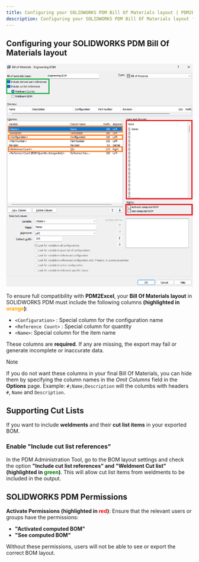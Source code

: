 ```yaml
---
title: Configuring your SOLIDWORKS PDM Bill Of Materials layout | PDM2Excel | SOLIDWORKS PDM
description: Configuring your SOLIDWORKS PDM Bill Of Materials layout for PDM2Excel
---
```


## Configuring your SOLIDWORKS PDM Bill Of Materials layout


<span><center>![alt text](/images/pdm2excelbomlayout.png)</center></span>

To ensure full compatibility with **PDM2Excel**, your **Bill Of Materials layout** in SOLIDWORKS PDM must include the following columns **(highlighted in <span style="color:orange;">orange</span>)**:

- `<Configuration>` : Special column for the configuration name
- `<Reference Count>` : Special column for quantity
- `<Name>`: Special column for the item name

These columns are **required**. If any are missing, the export may fail or generate incomplete or inaccurate data.

>[!Note]
> If you do not want these columns in your final Bill Of Materials, you can hide them by specifying the column names in the *Omit Columns* field in the **Options** page. Example: `#;Name;Description` will the columbs with headers `#`, `Name` and `Description`.

## Supporting Cut Lists

If you want to include **weldments** and their **cut list items** in your exported BOM.
### **Enable "Include cut list references"**
In the PDM Administration Tool, go to the BOM layout settings and check the option **"Include cut list references" and "Weldment Cut list" (highlighted in <span style="color:green;">green</span>)**. This will allow cut list items from weldments to be included in the output.

## SOLIDWORKS PDM Permissions 

**Activate Permissions (highlighted in <span style="color:red;">red</span>)**: Ensure that the relevant users or groups have the permissions:
   - **"Activated computed BOM"**
   - **"See computed BOM"**

Without these permissions, users will not be able to see or export the correct BOM layout.


